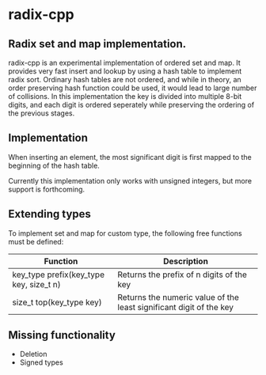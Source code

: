 # radix-cpp

## Radix set and map implementation.

radix-cpp is an experimental implementation of ordered set and map. It
provides very fast insert and lookup by using a hash table to
implement radix sort. Ordinary hash tables are not ordered, and while
in theory, an order preserving hash function could be used, it would
lead to large number of collisions. In this implementation the key is
divided into multiple 8-bit digits, and each digit is ordered
seperately while preserving the ordering of the previous stages.

## Implementation

When inserting an element, the most significant digit is first mapped
to the beginning of the hash table.

Currently this implementation only works with unsigned integers, but
more support is forthcoming.

## Extending types

To implement set and map for custom type, the following free functions must be defined:

| Function | Description |
| - | - |
| key_type prefix(key_type key, size_t n) | Returns the prefix of n digits of the key |
| size_t top(key_type key) | Returns the numeric value of the least significant digit of the key |

## Missing functionality

- Deletion
- Signed types

